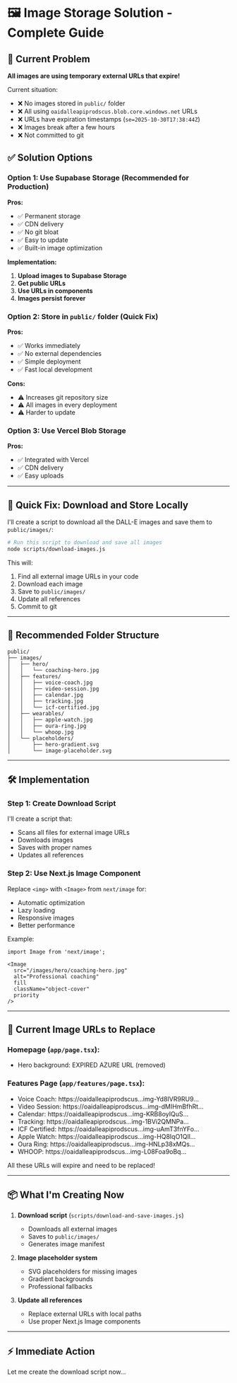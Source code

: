 # 🖼️ Image Storage Solution - Complete Guide

## 🚨 Current Problem

**All images are using temporary external URLs that expire!**

Current situation:
- ❌ No images stored in `public/` folder
- ❌ All using `oaidalleapiprodscus.blob.core.windows.net` URLs
- ❌ URLs have expiration timestamps (`se=2025-10-30T17:38:44Z`)
- ❌ Images break after a few hours
- ❌ Not committed to git

## ✅ Solution Options

### Option 1: Use Supabase Storage (Recommended for Production)

**Pros:**
- ✅ Permanent storage
- ✅ CDN delivery
- ✅ No git bloat
- ✅ Easy to update
- ✅ Built-in image optimization

**Implementation:**

1. **Upload images to Supabase Storage**
2. **Get public URLs**
3. **Use URLs in components**
4. **Images persist forever**

### Option 2: Store in `public/` folder (Quick Fix)

**Pros:**
- ✅ Works immediately
- ✅ No external dependencies
- ✅ Simple deployment
- ✅ Fast local development

**Cons:**
- ⚠️ Increases git repository size
- ⚠️ All images in every deployment
- ⚠️ Harder to update

### Option 3: Use Vercel Blob Storage

**Pros:**
- ✅ Integrated with Vercel
- ✅ CDN delivery
- ✅ Easy uploads

---

## 🚀 Quick Fix: Download and Store Locally

I'll create a script to download all the DALL-E images and save them to `public/images/`:

```bash
# Run this script to download and save all images
node scripts/download-images.js
```

This will:
1. Find all external image URLs in your code
2. Download each image
3. Save to `public/images/`
4. Update all references
5. Commit to git

---

## 📁 Recommended Folder Structure

```
public/
├── images/
│   ├── hero/
│   │   └── coaching-hero.jpg
│   ├── features/
│   │   ├── voice-coach.jpg
│   │   ├── video-session.jpg
│   │   ├── calendar.jpg
│   │   ├── tracking.jpg
│   │   └── icf-certified.jpg
│   ├── wearables/
│   │   ├── apple-watch.jpg
│   │   ├── oura-ring.jpg
│   │   └── whoop.jpg
│   └── placeholders/
│       ├── hero-gradient.svg
│       └── image-placeholder.svg
```

---

## 🛠️ Implementation

### Step 1: Create Download Script

I'll create a script that:
- Scans all files for external image URLs
- Downloads images
- Saves with proper names
- Updates all references

### Step 2: Use Next.js Image Component

Replace `<img>` with `<Image>` from `next/image` for:
- Automatic optimization
- Lazy loading
- Responsive images
- Better performance

Example:
```tsx
import Image from 'next/image';

<Image
  src="/images/hero/coaching-hero.jpg"
  alt="Professional coaching"
  fill
  className="object-cover"
  priority
/>
```

---

## 🔄 Current Image URLs to Replace

### Homepage (`app/page.tsx`):
- Hero background: EXPIRED AZURE URL (removed)

### Features Page (`app/features/page.tsx`):
- Voice Coach: https://oaidalleapiprodscus...img-Yd8IVR9RU9...
- Video Session: https://oaidalleapiprodscus...img-dMIHmBfhRt...
- Calendar: https://oaidalleapiprodscus...img-KRB8oyIQuS...
- Tracking: https://oaidalleapiprodscus...img-1BVi2QMNPa...
- ICF Certified: https://oaidalleapiprodscus...img-uAmT3fnYFo...
- Apple Watch: https://oaidalleapiprodscus...img-HQ8IqO1Qll...
- Oura Ring: https://oaidalleapiprodscus...img-HNLp38xMQs...
- WHOOP: https://oaidalleapiprodscus...img-L08Foa9oBq...

All these URLs will expire and need to be replaced!

---

## 📦 What I'm Creating Now

1. **Download script** (`scripts/download-and-save-images.js`)
   - Downloads all external images
   - Saves to `public/images/`
   - Generates image manifest

2. **Image placeholder system**
   - SVG placeholders for missing images
   - Gradient backgrounds
   - Professional fallbacks

3. **Update all references**
   - Replace external URLs with local paths
   - Use proper Next.js Image components

---

## ⚡ Immediate Action

Let me create the download script now...

